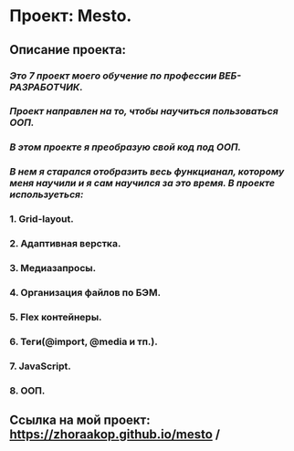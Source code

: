# Проект: Mesto.  
## **Описание проекта:**  
### *Это 7 проект моего обучение по профессии ВЕБ-РАЗРАБОТЧИК.*  
### *Проект направлен на то, чтобы научиться пользоваться ООП.*  
### *В этом проекте я преобразую свой код под ООП.*  
### *В нем я старался отобразить весь функцианал, которому меня научили и я сам научился за это время. В проекте используеться:*  
### 1. Grid-layout.
### 2. Адаптивная верстка.
### 3. Медиазапросы.
### 4. Организация файлов по БЭМ.
### 5. Flex контейнеры.
### 6. Теги(@import, @media и тп.).
### 7. JavaScript.
### 8. ООП.

## Ссылка на мой проект: https://zhoraakop.github.io/mesto /

